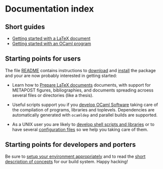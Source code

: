 # Documentation index


## Short guides

- [Getting started with a LaTeX document](GettingStartedLaTeX)
- [Getting started with an OCaml program](GettingStartedOCaml)


## Starting points for users

The file [README](../README.md) contains instructions to
[download](Download) and [install](../INSTALL.md) the package and your
are now probably interested in getting started:

 - Learn how to [Prepare LaTeX documents](LaTeXDocument) documents,
   with support for METAPOST figures, bibliographies, and documents
   spreading acroess several files or directories (like a thesis).

 - Useful scripts support you if you
   [develop OCaml Software](DevelopOCamlSoftware) taking care of the
   compilation of programs, libraries and toplevels.  Dependencies are
   automatically generated with `ocamldep` and parallel builds are
   supported.

 - As a UNIX user you are likely to
   [develop shell scripts and libraries](DevelopShellScripts) or to
   have several [configuration files](ManageDotFiles) so we help you
   taking care of them.


## Starting points for developers and porters

Be sure to [setup your environment appropriately](Developer) and to
read the [short description of concepts](Concepts) for our build
system.  Happy hacking!
